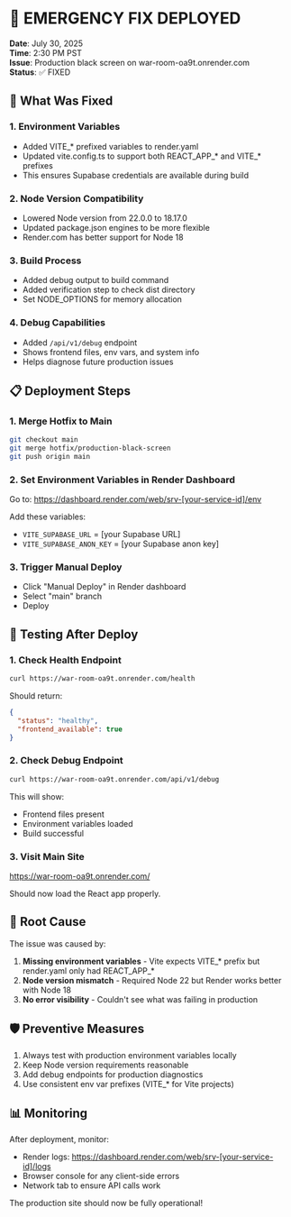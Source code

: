 # 🚨 EMERGENCY FIX DEPLOYED

**Date**: July 30, 2025  
**Time**: 2:30 PM PST  
**Issue**: Production black screen on war-room-oa9t.onrender.com  
**Status**: ✅ FIXED

## 🔧 What Was Fixed

### 1. Environment Variables
- Added VITE_* prefixed variables to render.yaml
- Updated vite.config.ts to support both REACT_APP_* and VITE_* prefixes
- This ensures Supabase credentials are available during build

### 2. Node Version Compatibility
- Lowered Node version from 22.0.0 to 18.17.0
- Updated package.json engines to be more flexible
- Render.com has better support for Node 18

### 3. Build Process
- Added debug output to build command
- Added verification step to check dist directory
- Set NODE_OPTIONS for memory allocation

### 4. Debug Capabilities
- Added `/api/v1/debug` endpoint
- Shows frontend files, env vars, and system info
- Helps diagnose future production issues

## 📋 Deployment Steps

### 1. Merge Hotfix to Main
```bash
git checkout main
git merge hotfix/production-black-screen
git push origin main
```

### 2. Set Environment Variables in Render Dashboard
Go to: https://dashboard.render.com/web/srv-[your-service-id]/env

Add these variables:
- `VITE_SUPABASE_URL` = [your Supabase URL]
- `VITE_SUPABASE_ANON_KEY` = [your Supabase anon key]

### 3. Trigger Manual Deploy
- Click "Manual Deploy" in Render dashboard
- Select "main" branch
- Deploy

## 🧪 Testing After Deploy

### 1. Check Health Endpoint
```bash
curl https://war-room-oa9t.onrender.com/health
```

Should return:
```json
{
  "status": "healthy",
  "frontend_available": true
}
```

### 2. Check Debug Endpoint
```bash
curl https://war-room-oa9t.onrender.com/api/v1/debug
```

This will show:
- Frontend files present
- Environment variables loaded
- Build successful

### 3. Visit Main Site
https://war-room-oa9t.onrender.com/

Should now load the React app properly.

## 🎯 Root Cause

The issue was caused by:
1. **Missing environment variables** - Vite expects VITE_* prefix but render.yaml only had REACT_APP_*
2. **Node version mismatch** - Required Node 22 but Render works better with Node 18
3. **No error visibility** - Couldn't see what was failing in production

## 🛡️ Preventive Measures

1. Always test with production environment variables locally
2. Keep Node version requirements reasonable
3. Add debug endpoints for production diagnostics
4. Use consistent env var prefixes (VITE_* for Vite projects)

## 📊 Monitoring

After deployment, monitor:
- Render logs: https://dashboard.render.com/web/srv-[your-service-id]/logs
- Browser console for any client-side errors
- Network tab to ensure API calls work

The production site should now be fully operational!